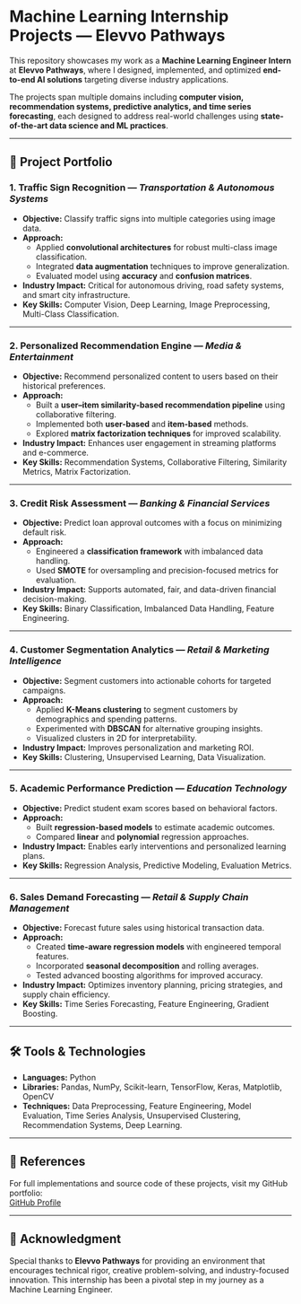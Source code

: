 

# Machine Learning Internship Projects — Elevvo Pathways

This repository showcases my work as a **Machine Learning Engineer Intern** at **Elevvo Pathways**, where I designed, implemented, and optimized **end-to-end AI solutions** targeting diverse industry applications.  

The projects span multiple domains including **computer vision, recommendation systems, predictive analytics, and time series forecasting**, each designed to address real-world challenges using **state-of-the-art data science and ML practices**.  

---

## 📂 Project Portfolio

### 1. Traffic Sign Recognition — *Transportation & Autonomous Systems*
- **Objective:** Classify traffic signs into multiple categories using image data.
- **Approach:** 
  - Applied **convolutional architectures** for robust multi-class image classification.
  - Integrated **data augmentation** techniques to improve generalization.
  - Evaluated model using **accuracy** and **confusion matrices**.
- **Industry Impact:** Critical for autonomous driving, road safety systems, and smart city infrastructure.
- **Key Skills:** Computer Vision, Deep Learning, Image Preprocessing, Multi-Class Classification.

---

### 2. Personalized Recommendation Engine — *Media & Entertainment*
- **Objective:** Recommend personalized content to users based on their historical preferences.
- **Approach:** 
  - Built a **user–item similarity-based recommendation pipeline** using collaborative filtering.
  - Implemented both **user-based** and **item-based** methods.
  - Explored **matrix factorization techniques** for improved scalability.
- **Industry Impact:** Enhances user engagement in streaming platforms and e-commerce.
- **Key Skills:** Recommendation Systems, Collaborative Filtering, Similarity Metrics, Matrix Factorization.

---

### 3. Credit Risk Assessment — *Banking & Financial Services*
- **Objective:** Predict loan approval outcomes with a focus on minimizing default risk.
- **Approach:** 
  - Engineered a **classification framework** with imbalanced data handling.
  - Used **SMOTE** for oversampling and precision-focused metrics for evaluation.
- **Industry Impact:** Supports automated, fair, and data-driven financial decision-making.
- **Key Skills:** Binary Classification, Imbalanced Data Handling, Feature Engineering.

---

### 4. Customer Segmentation Analytics — *Retail & Marketing Intelligence*
- **Objective:** Segment customers into actionable cohorts for targeted campaigns.
- **Approach:** 
  - Applied **K-Means clustering** to segment customers by demographics and spending patterns.
  - Experimented with **DBSCAN** for alternative grouping insights.
  - Visualized clusters in 2D for interpretability.
- **Industry Impact:** Improves personalization and marketing ROI.
- **Key Skills:** Clustering, Unsupervised Learning, Data Visualization.

---

### 5. Academic Performance Prediction — *Education Technology*
- **Objective:** Predict student exam scores based on behavioral factors.
- **Approach:** 
  - Built **regression-based models** to estimate academic outcomes.
  - Compared **linear** and **polynomial** regression approaches.
- **Industry Impact:** Enables early interventions and personalized learning plans.
- **Key Skills:** Regression Analysis, Predictive Modeling, Evaluation Metrics.

---

### 6. Sales Demand Forecasting — *Retail & Supply Chain Management*
- **Objective:** Forecast future sales using historical transaction data.
- **Approach:** 
  - Created **time-aware regression models** with engineered temporal features.
  - Incorporated **seasonal decomposition** and rolling averages.
  - Tested advanced boosting algorithms for improved accuracy.
- **Industry Impact:** Optimizes inventory planning, pricing strategies, and supply chain efficiency.
- **Key Skills:** Time Series Forecasting, Feature Engineering, Gradient Boosting.

---

## 🛠 Tools & Technologies
- **Languages:** Python
- **Libraries:** Pandas, NumPy, Scikit-learn, TensorFlow, Keras, Matplotlib, OpenCV
- **Techniques:** Data Preprocessing, Feature Engineering, Model Evaluation, Time Series Analysis, Unsupervised Clustering, Recommendation Systems, Deep Learning.

---

## 📎 References
For full implementations and source code of these projects, visit my GitHub portfolio:  
[GitHub Profile](https://github.com/2bahaa)

---

## 🙏 Acknowledgment
Special thanks to **Elevvo Pathways** for providing an environment that encourages technical rigor, creative problem-solving, and industry-focused innovation. This internship has been a pivotal step in my journey as a Machine Learning Engineer.



